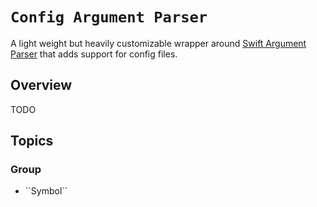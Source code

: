 # ``Config Argument Parser``

A light weight but heavily customizable wrapper around [Swift Argument Parser](https://github.com/apple/swift-argument-parser) that adds support for config files.

## Overview

TODO

## Topics

### <!--@START_MENU_TOKEN@-->Group<!--@END_MENU_TOKEN@-->

- <!--@START_MENU_TOKEN@-->``Symbol``<!--@END_MENU_TOKEN@-->
